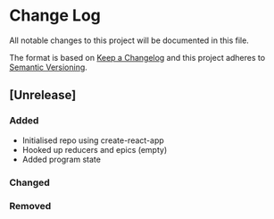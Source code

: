 # Change Log

All notable changes to this project will be documented in this file.

The format is based on [Keep a Changelog](http://keepachangelog.com/)
and this project adheres to [Semantic Versioning](http://semver.org/).

## [Unrelease]

### Added
 - Initialised repo using create-react-app
 - Hooked up reducers and epics (empty)
 - Added program state
 

### Changed

### Removed